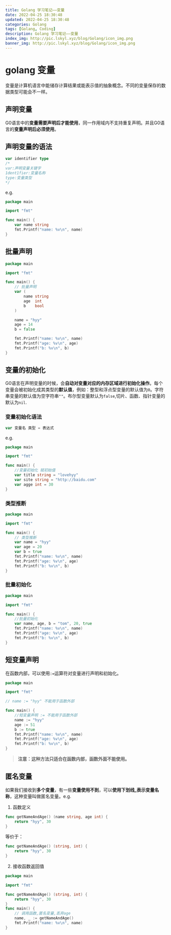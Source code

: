 ```yaml
---
title: Golang 学习笔记——变量
date: 2022-04-25 18:30:48
updated: 2022-04-25 18:30:48
categories: Golang
tags: [Golang, Coding]
description: Golang 学习笔记——变量
index_img: http://pic.lskyl.xyz/blog/Golang/icon_img.png
banner_img: http://pic.lskyl.xyz/blog/Golang/icon_img.png
---
```


# golang 变量

变量是计算机语言中能储存计算结果或能表示值的抽象概念。不同的变量保存的数据类型可能会不一样。  

## 声明变量

G0语言中的**变量需要声明后才能使用**，同一作用域内不支持重复声明。并且G0语言的**变量声明后必须使用**。

## 声明变量的语法
```go
var identifier type
/* 
var:声明变量关键字
1dent1fier:变量名称
type:变量类型
*/
```
e.g.  
```go
package main

import "fmt"

func main() {
	var name string
	fmt.Printf("name: %v\n", name)
}
```

## 批量声明
```go
package main

import "fmt"

func main() {
	// 批量声明
	var (
		name string
		age  int
		b    bool
	)

	name = "hyy"
	age = 14
	b = false

	fmt.Printf("name: %v\n", name)
	fmt.Printf("age: %v\n", age)
	fmt.Printf("b: %v\n", b)
}
```

## 变量的初始化

G0语言在声明变量的时候，会**自动对变量对应的内存区域进行初始化操作**。每个变量会被初始化成其类型的**默认值**，例如：整型和浮点型变量的默认值为`0`。字符串变量的默认值为空字符串`""`。布尔型变量默认为`false`,切片、函数、指针变量的默认为`nil`.

### 变量初始化语法

```go
var 变量名 类型 = 表达式
```

e.g.  
```go
package main

import "fmt"

func main() {
	//变量初始化 赋初始值
	var title string = "lovehyy"
	var site string = "http://baidu.com"
	var agge int = 30
}
```

### 类型推断

```go
package main

import "fmt"

func main() {
	// 类型推断
	var name = "hyy"
	var age = 20
	var b = true
	fmt.Printf("name: %v\n", name)
	fmt.Printf("age: %v\n", age)
	fmt.Printf("b: %v\n", b)
}
```

### 批量初始化
```go
package main

import "fmt"

func main() {
	//批量初始化
	var name, age, b = "tom", 20, true
	fmt.Printf("name: %v\n", name)
	fmt.Printf("age: %v\n", age)
	fmt.Printf("b: %v\n", b)
}
```

## 短变量声明

在函数内部，可以使用`:=`运算符对变量进行声明和初始化。  

```go
package main

import "fmt"

// name := "hyy" 不能用于函数外部

func main() {
	//短变量声明 := 不能用于函数外部
	name := "hyy"
	age := 51
	b := true
	fmt.Printf("name: %v\n", name)
	fmt.Printf("age: %v\n", age)
	fmt.Printf("b: %v\n", b)
}
```

> **注意：这种方法只适合在函数内部，函数外面不能使用。**

## 匿名变量

如果我们接收到**多个变量**，有一些**变量使用不到**，可以**使用下划线_表示变量名称**，这种变量叫做匿名变量。e.g.  

1. 函数定义  
```go
func getNameAndAge() (name string, age int) {
	return "hyy", 30
}
```  
等价于： 
```go
func getNameAndAge() (string, int) {
	return "hyy", 30
}
```  

2. 接收函数返回值
```go
package main

import "fmt"

func getNameAndAge() (string, int) {
	return "hyy", 30
}
func main() {
	// 调用函数,匿名变量,丢弃age
	name, _ := getNameAndAge()
	fmt.Printf("name: %v\n", name)
}
```